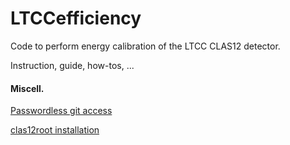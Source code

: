 # LTCCefficiency

Code to perform energy calibration of the LTCC CLAS12 detector.

Instruction, guide, how-tos, ... 

#### Miscell.

[Passwordless git access](https://github.com/clas12brescia/LTCCefficiency/blob/main/misc/passwordless-git.md)

[clas12root installation](https://github.com/clas12brescia/LTCCefficiency/blob/main/misc/clas12root_installation.md)
